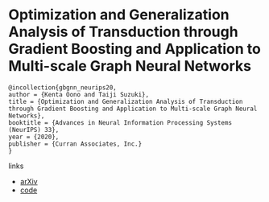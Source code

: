 # Optimization and Generalization Analysis of Transduction through Gradient Boosting and Application to Multi-scale Graph Neural Networks

```
@incollection{gbgnn_neurips20,
author = {Kenta Oono and Taiji Suzuki},
title = {Optimization and Generalization Analysis of Transduction through Gradient Boosting and Application to Multi-scale Graph Neural Networks},
booktitle = {Advances in Neural Information Processing Systems (NeurIPS) 33},
year = {2020},
publisher = {Curran Associates, Inc.}
}
```

links
- [arXiv](https://arxiv.org/abs/2006.08550)
- [code](https://github.com/delta2323/GB-GNN)
